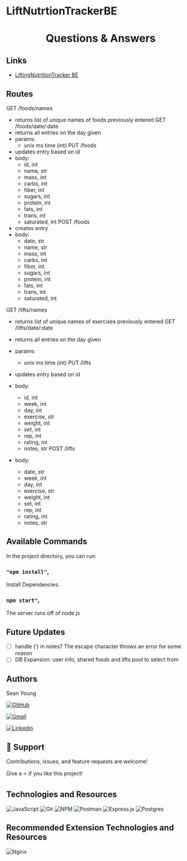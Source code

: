 # LiftNutrtionTrackerBE
<h1 align="center">Questions & Answers</h1>

## Links

- [LiftingNutritionTracker BE](https://github.com/Skyoung93/LiftNutritionTrackerBE "Back End Repo")

## Routes 

GET /foods/names
  - returns list of unique names of foods previously entered
GET /foods/date/:date
  - returns all entries on the day given
  - params:
    - unix ms time (int)
PUT /foods
  - updates entry based on id
  - body:
    - id, int
    - name, str
    - mass, int
    - carbs, int
    - fiber, int
    - sugars, int
    - protein, int
    - fats, int
    - trans, int
    - saturated, int
POST /foods
  - creates entry 
  - body:
    - date, str
    - name, str
    - mass, int
    - carbs, int
    - fiber, int
    - sugars, int
    - protein, int
    - fats, int
    - trans, int
    - saturated, int

GET /lifts/names
  - returns list of unique names of exercises previously entered
GET /lifts/date/:date
  - returns all entries on the day given
   - params:
     - unix ms time (int)
PUT /lifts
  - updates entry based on id
  - body:
    - id, int
    - week, int
    - day, int
    - exercise, str
    - weight, int
    - set, int
    - rep, int
    - rating, int
    - notes, str
POST /lifts

  - body:
    - date, str
    - week, int
    - day, int
    - exercise, str
    - weight, int
    - set, int
    - rep, int
    - rating, int
    - notes, str

## Available Commands

In the project directory, you can run:

### `"npm install"`,

Install Dependencies.

### `npm start"`,

The server runs off of node.js 

## Future Updates

- [ ] handle (') in notes? The escape character throws an error for some reason
- [ ] DB Expansion: user info, shared foods and lifts pool to select from

## Authors

Sean Young

[![GitHub](https://img.shields.io/badge/github-%23121011.svg?style=for-the-badge&logo=github&logoColor=white)](https://github.com/Skyoung93)

[![Gmail](https://img.shields.io/badge/Gmail-D14836?style=for-the-badge&logo=gmail&logoColor=white)](mailto:seankaicheeyoung@gmail.com)

[![Linkedin](https://img.shields.io/badge/linkedin-%230077B5.svg?style=for-the-badge&logo=linkedin&logoColor=white)](https://www.linkedin.com/in/seankcyoung/)

## 🤝 Support

Contributions, issues, and feature requests are welcome!

Give a ⭐️ if you like this project!

## Technologies and Resources
![JavaScript](https://img.shields.io/badge/javascript-%23323330.svg?style=for-the-badge&logo=javascript&logoColor=%23F7DF1E)
![Git]( https://img.shields.io/badge/git-%23F05033.svg?style=for-the-badge&logo=git&logoColor=white )
![NPM]( https://img.shields.io/badge/NPM-%23000000.svg?style=for-the-badge&logo=npm&logoColor=white )
![Postman]( https://img.shields.io/badge/Postman-FF6C37?style=for-the-badge&logo=postman&logoColor=white )
![Express.js](https://img.shields.io/badge/express.js-%23404d59.svg?style=for-the-badge&logo=express&logoColor=%2361DAFB)
![Postgres]( https://img.shields.io/badge/postgres-%23316192.svg?style=for-the-badge&logo=postgresql&logoColor=white )

## Recommended Extension Technologies and Resources
![Nginx]( https://img.shields.io/badge/nginx-%23009639.svg?style=for-the-badge&logo=nginx&logoColor=white )



